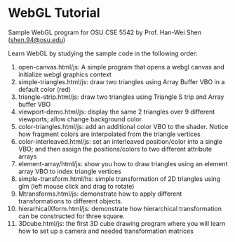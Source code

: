 # WebGL Tutorial
Sample WebGL program for OSU CSE 5542 
by Prof. Han-Wei Shen (shen.94@osu.edu) 

Learn WebGL by studying the sample code in the following order: 

1. open-canvas.html/js:  A simple program that opens a webgl canvas and initialize webgl graphics context 
2. simple-triangles.html/js: draw two triangles using Array Buffer VBO in a default color (red) 
3. triangle-strip.html/js: draw two triangles using Triangle S trip and Array buffer VBO
4. viewport-demo.html/js: display the same 2 triangles over 9 different viewports; allow change background color
5. color-triangles.html/js: add an additional color VBO to the shader. Notice how fragment colors are interpolated from the triangle vertices 
6. color-interleaved.html/js: set an interleaved position/color into a single VBO; and then assign the positions/colors to two different attribute arrays 
7. element-array/html/js: show you how to draw triangles using an element array VBO to index triangle vertices 
8. simple-transform.html/hs: simple transformation of 2D triangles using glm (left mouse click and drag to rotate) 
9. Mtransforms.html/js: demonstrate how to apply different transformations to different objects. 
10. hierarhicalXform.html/js: demonstrate how hierarchical transformation can be constructed for three square. 
11. 3Dcube.html/js: the first 3D cube drawing program where you will learn how to set up a camera and needed transformation matrices  

